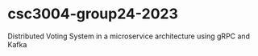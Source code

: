 # csc3004-group24-2023
 Distributed Voting System in a microservice architecture using gRPC and Kafka
